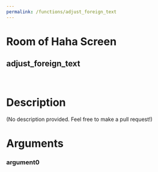 ```yaml
---
permalink: /functions/adjust_foreign_text
---
```

# Room of Haha Screen  
## adjust_foreign_text  
&nbsp;  
# Description  
(No description provided. Feel free to make a pull request!) 
&nbsp;  
# Arguments
### argument0

&nbsp;  



